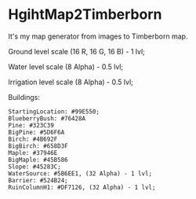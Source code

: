 # HgihtMap2Timberborn
It's my map generator from images to Timberborn map.

Ground level scale (16 R, 16 G, 16 B) - 1 lvl;

Water level scale (8 Alpha) - 0.5 lvl;

Irrigation level scale (8 Alpha) - 0.5 lvl;

Buildings:

	StartingLocation: #99E550;
	BlueberryBush: #76428A
	Pine: #323C39
	BigPine: #5D6F6A
	Birch: #4B692F
	BigBirch: #658D3F
	Maple: #37946E
	BigMaple: #45B586
	Slope: #45283C;
	WaterSource: #5B6EE1, (32 Alpha) - 1 lvl;
	Barrier: #524B24;
	RuinColumnH1: #DF7126, (32 Alpha) - 1 lvl;

